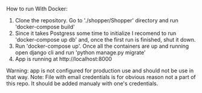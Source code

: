 How to run
  With Docker:
  1. Clone the repository. Go to './shopper/Shopper' directory and run 'docker-compose build' 
  2. Since it takes Postgress some time to initialize I recomend to run 'docker-compose up db' and, once the first run is finished, shut it down. 
  3. Run 'docker-compose up'. Once all the containers are up and running open django cli and run 'python manage.py migrate'
  4. App is running at http://localhost:8000
  
  Warning: app is not configured for production use and should not be use in that way. 
  Note: File with email credentials is for obvious reason not a part of this repo. It should be added manualy with one's credentials. 
  
